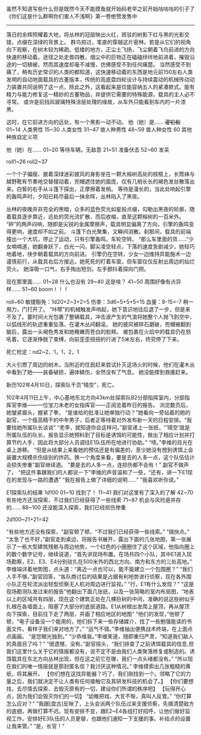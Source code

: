 虽然不知道写些什么但是既然今天不能摸鱼就开始码老早之前开始咕咕咕的引子了
《你们这是什么群啊你们害人不浅啊》第一卷绝赞发售中

---------
落日的余辉照耀着大地，将丛林的冠层映出火红，斑驳的树影下红与黑的光影交错，点缀在深绿的背景上。
群鸟掠过，笔直的穿越这片密林。若是从它们的视角向下观察，在树木较为稀疏、低矮的地方，正尘土飞扬，飞尘朝着飞鸟前进的方向快速的移动着。途径之处走兽四散，烟尘中的巨物正在磕磕绊绊地前进着，摧毁沿途的一切植被，然而其速度却毫不减慢，仿佛感受不到任何痛楚。
当然感受不到痛了，稍有历史常识的人类的都知道，这快速移动着的东西是地元前150左右人类发明的自动地面载具的古董版本，传统的高底盘四轮设计与持续震动的机械传动动力装置共同说明了这一点，除此之外，这看起来是仅能容纳五人的紧凑款式。能有精力与能力修复这一精妙的古董物品，并提供它需要的特殊能源，载具的主人必不寻常。
或许是前挡风玻璃特殊涂层处理的缘故，从车外只能看到车内的一片漆黑。

这时，在它前进方向的远处，有一个黑影一动不动。
他（她）是……
~~灌铅骰~~
01~14 人类男性
15~30 人类女性
31~47 兽人种男性
48~59 兽人种女性
60 其他种族自定义项

他（她）在……
01~20 等待车辆，无敌意
21~51 准备伏击
52~60 发呆

roll1~26
roll2~37

一个个子偏瘦、披着深绿迷彩披风的身影坐在一颗大榕树高处的枝桠上，长筒袜与越野靴有节奏地交替摆动着，兜帽遮住她的面庞，仅有几梢长长的褐色发丝散落出来。白皙的右手从斗篷下探出，正摩擦着发梢。
等待是漫长的，当此处响起引擎的轰鸣声时，夕阳已耗尽最后一抹余晖，丛林陷入了黑夜。

丛林的夜晚并非完全的黑暗，众多的蓝色荧光如星般点缀，勾勒出黑夜的轮廓，随着载具逐步靠近，远处的荧光流扩散、而后收缩，直至这颗榕树的一百米外。
“砰”的两声闷响，随即是尖锐的金属摩擦声，载具明显偏离了方向，引擎的轰鸣变得更响，速度却不如之前。
斗篷下白光聚集，又瞬间消散。刹那间，载具的前端撞出一个大坑，停止了运动，只有引擎轰鸣，车轮空转。
“那么车里面的货……”少女喃喃道，她翻身跃下，白光一闪，脚尖凌空轻点，下落的速度急剧减少，她轻巧地着地，快步朝着载具的方向前进。
引擎仍在空转，少女一边维持异能施术一边谨慎前行，从载具右后方接近。她死死的盯着车窗，但车窗仅仅反射出周边的灿烂荧火。
她深吸一口气，右手掏出短剑，左手颤抖着探向门把。

现在那里面……
01~28 什么也没有
29~40 这是啥？
41~50 周围好像有点异样……
51~60 boom！！！

roll~60
敏捷豁免：1d20+2~3+2=5
伤害：3d6~5+5+5=15
血量：8-15=-7
稍一用力，门打开了。
“咔嚓”的机械触发声响起，她下意识地往后退了一步，但是来不及了。霎时间火光包裹了整辆载具，冲击波产生的气浪将她整个人抛飞到空中，以弧线形的轨迹重重坠落，在灌木丛间翻滚。
她的披风被碎石磨破，兜帽被翻到脑后，露出一头褐色秀发和她稚嫩而苍白的脸颊。
被包裹在火焰中的载具仍在怒吼着，它逐渐挣脱了束缚，向前歪歪扭扭的行进了5米左右，终究停了下来。

死亡检定：nd2~2，1，1，2，1

大火引燃了周边的树木，当附近的住民赶来尝试扑灭这场火的时候，他们在灌木丛中看到了她——装备破损，遍体鳞伤，全然没有了气息。
她没能撑到救援赶来。

新历102年4月10日，探索队干员“晴空”，死亡。

102年4月11日上午，中心基地东北方向43km处探索队B2分部指挥室内，分部指挥官李维——一位宝刀未老的女指挥官——正阅览着昨日的报告。
浏览数页后，她皱紧眉头，握紧了拳。
“是谁给的批准让她单独行动？”她看向一旁站着的她的副官，一个瘦高精干的中年男子，后者正等待着对外发布新一天的日程安排。“我要找她所属队长谈谈”
“老李，就知道你会这样问。”副官递上一张纸，“‘晴空’就是所属队伍的队长，报告显示她预料到了目标是诱饵的可能性，做出了相应计划并打算节约人手，因此将大部分人员调往E1队伍所在地进行协助。”
“啧。”李维的目光在桌上游移。
“但是从结果上来看她的预估还是有偏差的，至少她没有想到诱饵上会装置大规模杀伤级别的炸药。换一个角度来看，要是去的人多一点，这个队伍估计会损失惨重”副官继续道。
“要是去的人多一点，连损伤都不会有！”
副官不做声了。
“把这件事跟我们的人都说一下”李维的声音温和了一些，“还有，讲一下E1现在的发现与一路的遭遇”
“我在报告上做了详细的说明……”
“我喜欢听你说。”

E1探索队的结果 1d100
01~10 找到了！
11~41 我们对这里有了深入的了解
42~70 有些地方还没探索，不过我们已经获得了一些线索
71~87 机会与风险是并存的……
88~100 还没能深入探索，我们已经损伤惨重

2d100~21+21=42

"有些地方还没有探索，"副官顿了顿，“不过我们已经获得一些线索。”
“搞快点。”
“太急了也不好，”副官走到桌边，将报告书展开，露出下面的几张地图，第一张展示了一栋大型建筑残骸与周边地势，一个红色的小圈圈住了这个区域，他指向圈上的数个数字记号，继续说道，“首先讲现场布置。在场共四个小队，其中E1进入现场勘察，E2、E3、E4分别驻扎在500米外的西北方向、南方和东方的三处高地。”
李维端详着地势图，点头道：“离近一点也可以，能不能建立一个包围圈？”
“我们人手不够。”副官回答，“各队商讨后的结果是占据有利地势进行侦察，现在各外围小队正在轮流派出轻型侦察无人机对周边进行监视。”
“行，E1有什么发现？”
“这是现场勘测队发过来的报告”他翻出下面几张纸，以及一张简略的室内布局图，“地表以上的区域共有四层，现在这个建筑正处在几棵巨树的中间，准确的说这些树似乎扎根在各墙面上，阻塞了大部分的底层道路。E1从树根出发爬上屋顶，再从屋顶向下探索，目前往下走了两层，并画了相应地区的地图”
“他们的发现，”他顿了顿，“电子设备没一个能用的，他们拆下来一些存储媒介，找了一些勉强能读的书面文件。看样子我们来对地方了。”
“运气不错。”李维抽出便携战术终端，在上面点点画画。
“是您眼光独到。”
“少恭维我。”李维笑道，随即重归严肃，“知道我们敌人的真面目了吗？”
“很遗憾，没有。”副官摇头，“我们排查了之前诱饵载具的信息,但我们这里什么关于它的情报都没有，说不定不是由我们人类聚落修复或制造的。诱饵载具在东北方向丛林出现，但在这之前它在哪，我们一点头绪都没有。”
“所以现在我们的唯一情报就是那封匿名信？我讨厌这种情况。”
李维摸索出几张粗糙的黄纸，将其展开。
【你们想在这找异能器？巧了，我们刚找到一个。领略了它的力量之后，我们就决定不让人类有任何接触它及其研发科技的机会了。】
【你们要想找，去尽情去探索、去毁灭原有的一切，建设你们所谓的秩序吧】
【玩得开心点，因为我们会毁灭你们的一切】
“幼稚把戏、大言不惭，真叫人反胃。”
“你打算怎么应对？”
”我跟[盘古]反映了，上头会派两个队伍过来支援侦察，先搞清楚敌方的底细，再做打算不迟。现有安排不变，跟E2~E4各组打好招呼，让他们做好监视工作。安排好E3队伍的人员更替，也跟他们通知一下支援的事。补给点的设置让我来管。”
“是，长官！”
